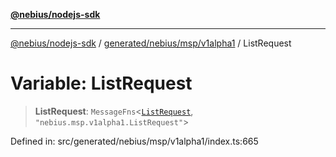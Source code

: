 [**@nebius/nodejs-sdk**](../../../../../README.md)

***

[@nebius/nodejs-sdk](../../../../../README.md) / [generated/nebius/msp/v1alpha1](../README.md) / ListRequest

# Variable: ListRequest

> **ListRequest**: `MessageFns`\<[`ListRequest`](../interfaces/ListRequest.md), `"nebius.msp.v1alpha1.ListRequest"`\>

Defined in: src/generated/nebius/msp/v1alpha1/index.ts:665
